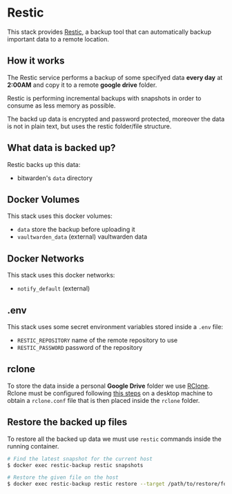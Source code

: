 # Restic

This stack provides [Restic](https://restic.net/), a backup tool that can automatically backup important data to a remote location.

## How it works

The Restic service performs a backup of some specifyed data **every day** at **2:00AM** and copy it to a remote **google drive** folder.

Restic is performing incremental backups with snapshots in order to consume as less memory as possible.

The backd up data is encrypted and password protected, moreover the data is not in plain text, but uses the restic folder/file structure.

## What data is backed up?

Restic backs up this data:

- bitwarden's `data` directory

## Docker Volumes

This stack uses this docker volumes:

- `data` store the backup before uploading it
- `vaultwarden_data` (external) vaultwarden data

## Docker Networks

This stack uses this docker networks:

- `notify_default` (external)

## .env

This stack uses some secret environment variables stored inside a `.env` file:

- `RESTIC_REPOSITORY` name of the remote repository to use
- `RESTIC_PASSWORD` password of the repository

## rclone

To store the data inside a personal **Google Drive** folder we use [RClone](https://rclone.org/). 
Rclone must be configured following [this steps](https://rclone.org/drive/) on a desktop machine to obtain a `rclone.conf` file that is then placed inside the `rclone` folder.

## Restore the backed up files

To restore all the backed up data we must use `restic` commands inside the running container.

```sh
# Find the latest snapshot for the current host
$ docker exec restic-backup restic snapshots

# Restore the given file on the host
$ docker exec restic-backup restic restore --target /path/to/restore/folder <ID>
```
